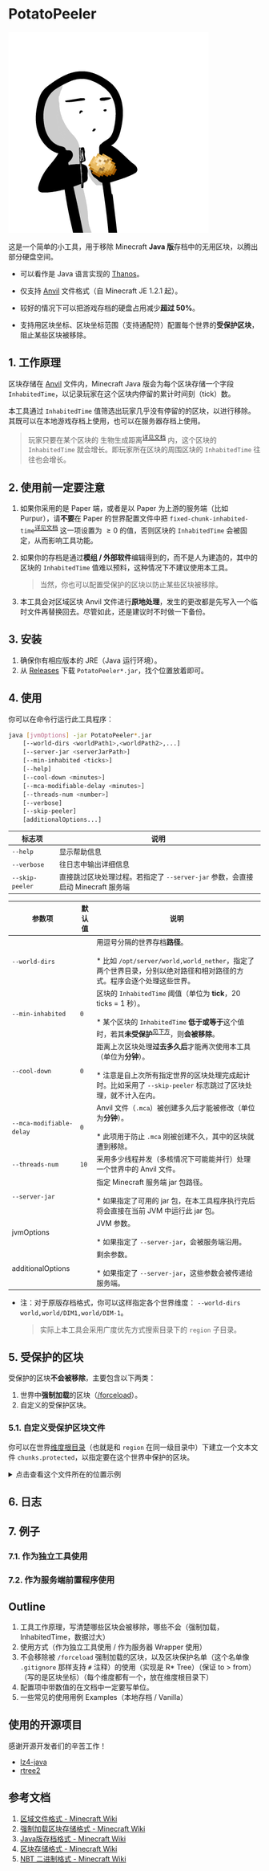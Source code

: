 # PotatoPeeler

![Peeling Potato](./imgs/peeling.gif)  

这是一个简单的小工具，用于移除 Minecraft **Java 版**存档中的无用区块，以腾出部分硬盘空间。  

* 可以看作是 Java 语言实现的 [Thanos](https://github.com/aternosorg/thanos)。   

* 仅支持 [Anvil](https://minecraft.wiki/w/Anvil_file_format) 文件格式（自 Minecraft JE 1.2.1 起）。

* 较好的情况下可以把游戏存档的硬盘占用减少**超过 50%**。  

* 支持用区块坐标、区块坐标范围（支持通配符）配置每个世界的**受保护区块**，阻止某些区块被移除。

## 1. 工作原理

区块存储在 [Anvil](https://minecraft.wiki/w/Anvil_file_format) 文件内，Minecraft Java 版会为每个区块存储一个字段 `InhabitedTime`，以记录玩家在这个区块内停留的累计时间刻（tick）数。  

本工具通过 `InhabitedTime` 值筛选出玩家几乎没有停留的的区块，以进行移除。其既可以在本地游戏存档上使用，也可以在服务器存档上使用。  

> 玩家只要在某个区块的 生物生成距离<sup>[详见文档](https://minecraft.wiki/w/Spawn#Spawn_cycle)</sup> 内，这个区块的 `InhabitedTime` 就会增长。即玩家所在区块的周围区块的 `InhabitedTime` 往往也会增长。  

## 2. 使用前一定要注意

1. 如果你采用的是 Paper 端，或者是以 Paper 为上游的服务端（比如 Purpur），请**不要**在 Paper 的世界配置文件中把 `fixed-chunk-inhabited-time`<sup>[详见文档](https://docs.papermc.io/paper/reference/world-configuration#chunks_fixed_chunk_inhabited_time)</sup> 这一项设置为 $\ge 0$ 的值，否则区块的 `InhabitedTime` 会被固定，从而影响工具功能。

2. 如果你的存档是通过**模组 / 外部软件**编辑得到的，而不是人为建造的，其中的区块的 `InhabitedTime` 值难以预料，这种情况下不建议使用本工具。  

   > 当然，你也可以配置受保护的区块以防止某些区块被移除。

3. 本工具会对区域区块 Anvil 文件进行**原地处理**，发生的更改都是先写入一个临时文件再替换回去。尽管如此，还是建议时不时做一下备份。  

## 3. 安装

1. 确保你有相应版本的 JRE（Java 运行环境）。
2. 从 [Releases](https://github.com/Bottle-M/PotatoPeeler/releases/latest) 下载 `PotatoPeeler*.jar`，找个位置放着即可。

## 4. 使用

你可以在命令行运行此工具程序：  

```bash
java [jvmOptions] -jar PotatoPeeler*.jar 
    [--world-dirs <worldPath1>,<worldPath2>,...]
    [--server-jar <serverJarPath>]
    [--min-inhabited <ticks>]
    [--help]
    [--cool-down <minutes>]
    [--mca-modifiable-delay <minutes>]
    [--threads-num <number>]
    [--verbose]
    [--skip-peeler]
    [additionalOptions...]
```

| 标志项 | 说明 |
|---|---|
| `--help` | 显示帮助信息 |
| `--verbose` | 往日志中输出详细信息 |
| `--skip-peeler` | 直接跳过区块处理过程。若指定了 `--server-jar` 参数，会直接启动 Minecraft 服务端 |  


| 参数项 | 默认值 | 说明 |
|---|---|---|
| `--world-dirs` |  | 用逗号分隔的世界存档**路径**。<br><br> * 比如 `/opt/server/world,world_nether`，指定了两个世界目录，分别以绝对路径和相对路径的方式。程序会逐个处理这些世界。|
| `--min-inhabited` | `0` | 区块的 `InhabitedTime` 阈值（单位为 **tick**，20 ticks = 1 秒）。<br><br> * 某个区块的 `InhabitedTime` **低于或等于**这个值时，若其**未受保护**<sup>[见下方](#5-受保护的区块)</sup>，则**会被移除**。 |
| `--cool-down` | `0` | 距离上次区块处理**过去多久后**才能再次使用本工具（单位为**分钟**）。<br><br> * 注意是自上次所有指定世界的区块处理完成起计时。比如采用了 `--skip-peeler` 标志跳过了区块处理，就不计入在内。 |
| `--mca-modifiable-delay` | `0` | Anvil 文件（`.mca`）被创建多久后才能被修改（单位为**分钟**）。<br><br> * 此项用于防止 `.mca` 刚被创建不久，其中的区块就遭到移除。 |
| `--threads-num` | `10` | 采用多少线程并发（多核情况下可能能并行）处理一个世界中的 Anvil 文件。 |
| `--server-jar` |  | 指定 Minecraft 服务端 jar 包路径。<br><br> * 如果指定了可用的 jar 包，在本工具程序执行完后将会直接在当前 JVM 中运行此 jar 包。 |
| jvmOptions |  | JVM 参数。<br><br> * 如果指定了 `--server-jar`，会被服务端沿用。 |
| additionalOptions |  | 剩余参数。<br><br> * 如果指定了 `--server-jar`，这些参数会被传递给服务端。| 

* 注：对于原版存档格式，你可以这样指定各个世界维度： `--world-dirs world,world/DIM1,world/DIM-1`。  

  > 实际上本工具会采用广度优先方式搜索目录下的 `region` 子目录。  

## 5. 受保护的区块

受保护的区块**不会被移除**，主要包含以下两类：  

1. 世界中**强制加载**的区块（[/forceload](https://zh.minecraft.wiki/w/%E5%91%BD%E4%BB%A4/forceload)）。  
2. 自定义的受保护区块。  

### 5.1. 自定义受保护区块文件

你可以在世界[维度根目录](https://zh.minecraft.wiki/w/Java%E7%89%88%E5%AD%98%E6%A1%A3%E6%A0%BC%E5%BC%8F#%E5%AD%98%E6%A1%A3%E7%BB%93%E6%9E%84)（也就是和 `region` 在同一级目录中）下建立一个文本文件 `chunks.protected`，以指定要在这个世界中保护的区块。

<details>

<summary>点击查看这个文件所在的位置示例</summary>

```bash
world
├── DIM-1
│   ├── data
│   │   └── raids_end.dat
│   └── region
│       └── ...
├── DIM1
│   ├── data
│   │   └── raids_end.dat
│   ├── region
│   └── chunks.protected # 末地维度中要保护的区块
├── data
│   └── raids.dat
├── datapacks
├── entities
│   ├── r.-1.-1.mca
│   └── ...
│   
├── level.dat
├── level.dat_old
├── chunks.protected # 主世界维度中要保护的区块
├── playerdata
├── region
│   ├── r.-1.-1.mca
│   ├── r.-1.0.mca
│   ├── r.0.-1.mca
│   └── r.0.0.mca
└── session.lock
```

注：非原版服务端可能把 `DIM-1`, `DIM1` 这些维度单独存放在其他目录中，比较常见的则是 `world_nether/DIM-1`，`world_the_end/DIM1`。

</details>





## 6. 日志

## 7. 例子

### 7.1. 作为独立工具使用


### 7.2. 作为服务端前置程序使用

## Outline

1. 工具工作原理，写清楚哪些区块会被移除，哪些不会（强制加载，InhabitedTime，数据过大）
2. 使用方式（作为独立工具使用 / 作为服务器 Wrapper 使用）
3. 不会移除被 `/forceload` 强制加载的区块，以及区块保护名单（这个名单像 `.gitignore` 那样支持 `#` 注释）的使用（实现是 R* Tree）（保证 to > from）（写的是区块坐标）（每个维度都有一个，放在维度根目录下）
4. 配置项中带数值的在文档中一定要写单位。
5. 一些常见的使用用例 Examples（本地存档 / Vanilla）

## 使用的开源项目

感谢开源开发者们的辛苦工作！

* [lz4-java](https://github.com/lz4/lz4-java)  
* [rtree2](https://github.com/davidmoten/rtree2)  

## 参考文档

1. [区域文件格式 - Minecraft Wiki](https://zh.minecraft.wiki/w/%E5%8C%BA%E5%9F%9F%E6%96%87%E4%BB%B6%E6%A0%BC%E5%BC%8F)  
2. [强制加载区块存储格式 - Minecraft Wiki](https://zh.minecraft.wiki/w/%E5%BC%BA%E5%88%B6%E5%8A%A0%E8%BD%BD%E5%8C%BA%E5%9D%97%E5%AD%98%E5%82%A8%E6%A0%BC%E5%BC%8F)  
3. [Java版存档格式 - Minecraft Wiki](https://zh.minecraft.wiki/w/Java%E7%89%88%E5%AD%98%E6%A1%A3%E6%A0%BC%E5%BC%8F)  
4. [区块存储格式 - Minecraft Wiki](https://zh.minecraft.wiki/w/%E5%8C%BA%E5%9D%97%E5%AD%98%E5%82%A8%E6%A0%BC%E5%BC%8F)  
5. [NBT 二进制格式 - Minecraft Wiki](https://zh.minecraft.wiki/w/NBT%E6%A0%BC%E5%BC%8F?variant=zh-cn#%E4%BA%8C%E8%BF%9B%E5%88%B6%E6%A0%BC%E5%BC%8F)  
